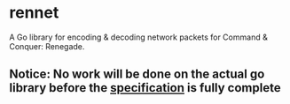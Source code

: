 # rennet
A Go library for encoding &amp; decoding network packets for Command &amp; Conquer: Renegade.

## Notice: No work will be done on the actual go library before the [specification](https://github.com/Andoryuuta/rennet/blob/master/spec.md) is fully complete
